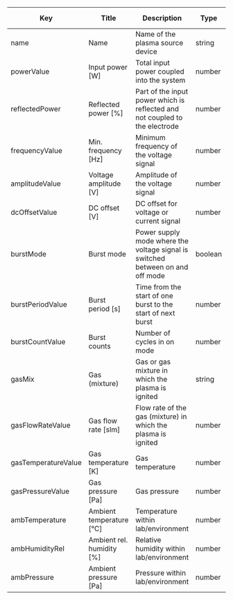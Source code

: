 | Key                 | Title                  | Description                                                  | Type    | Required | Default value |
| ------------------- | ---------------------- | ------------------------------------------------------------ | ------- | -------- | ------------- |
| name                | Name                   | Name of the plasma source device                             | string  | true     |               |
| powerValue          | Input power [W]        | Total input  power coupled into the system                   | number  | true     |               |
| reflectedPower      | Reflected power  [%]   | Part of the  input power which is reflected and not coupled to the electrode | number  | false    |               |
| frequencyValue      | Min. frequency  [Hz]   | Minimum  frequency of the voltage signal                     | number  | false    |               |
| amplitudeValue      | Voltage  amplitude [V] | Amplitude of the  voltage signal                             | number  | false    |               |
| dcOffsetValue       | DC offset [V]          | DC offset for  voltage or current signal                     | number  | false    |               |
| burstMode           | Burst mode             | Power supply  mode where the voltage signal is switched between on and off mode | boolean | false    |               |
| burstPeriodValue    | Burst period [s]       | Time from the  start of one burst to the start of next burst | number  | false    |               |
| burstCountValue     | Burst counts           | Number of cycles  in on mode                                 | number  | false    |               |
| gasMix              | Gas (mixture)          | Gas or gas  mixture in which the plasma is ignited           | string  | true     |               |
| gasFlowRateValue    | Gas flow rate  [slm]   | Flow rate of the gas (mixture) in which the plasma is ignited | number  | false    |               |
| gasTemperatureValue | Gas temperature  [K]   | Gas temperature                                              | number  | true     |               |
| gasPressureValue    | Gas pressure  [Pa]     | Gas pressure                                                 | number  | true     |               |
| ambTemperature      | Ambient temperature [°C]  | Temperature within lab/environment                           | number  | true     |               |
| ambHumidityRel      | Ambient rel. humidity [%] | Relative humidity within lab/environment                     | number  | true     |               |
| ambPressure         | Ambient pressure [Pa]  | Pressure within lab/environment                              | number  | true     |               |
